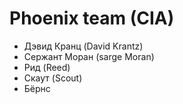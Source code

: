 # Phoenix team (CIA)

* Дэвид Кранц (David Krantz)
* Сержант Моран (sarge Moran)
* Рид (Reed)
* Скаут (Scout)
* Бёрнс